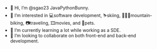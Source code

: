 - 👋 Hi, I’m @sgao23 JavaPythonBunny.
- 👀 I’m interested in 💻software development, ⛷skiing, 🚵🏻‍♀️mountain-biking, 📷traveling, 🎞movies, and 🐰pets.
- 🌱 I’m currently learning a lot while working as a SDE.
- 💞️ I’m looking to collaborate on both front-end and back-end development.


<!---
sgao23/sgao23 is a ✨ special ✨ repository because its `README.md` (this file) appears on your GitHub profile.
You can click the Preview link to take a look at your changes.
--->
